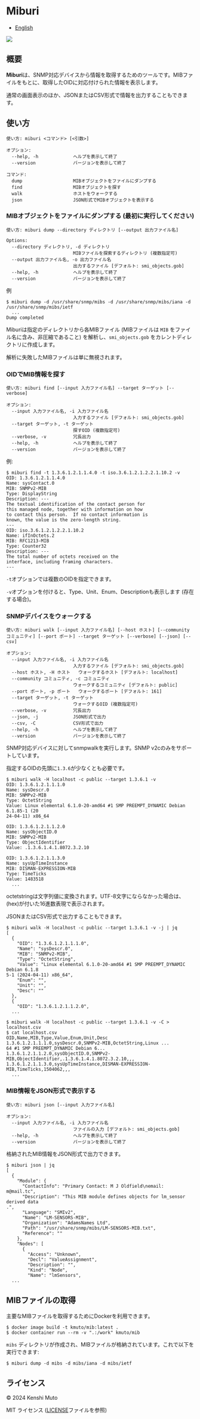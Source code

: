 # Miburi

- [English](README.md)

![](miburi.png)

## 概要

**Miburi**は、SNMP対応デバイスから情報を取得するためのツールです。MIBファイルをもとに、取得したOIDに対応付けられた情報を表示します。

通常の画面表示のほか、JSONまたはCSV形式で情報を出力することもできます。

## 使い方

```
使い方: miburi <コマンド> [<引数>]

オプション:
  --help, -h             ヘルプを表示して終了
  --version              バージョンを表示して終了

コマンド:
  dump                   MIBオブジェクトをファイルにダンプする
  find                   MIBオブジェクトを探す
  walk                   ホストをウォークする
  json                   JSON形式でMIBオブジェクトを表示する
```

### MIBオブジェクトをファイルにダンプする (最初に実行してください)

```
使い方: miburi dump --directory ディレクトリ [--output 出力ファイル名]

Options:
  --directory ディレクトリ, -d ディレクトリ
                         MIBファイルを探索するディレクトリ (複数指定可)
  --output 出力ファイル名, -o 出力ファイル名
                         出力するファイル [デフォルト: smi_objects.gob]
  --help, -h             ヘルプを表示して終了
  --version              バージョンを表示して終了
```

例
```
$ miburi dump -d /usr/share/snmp/mibs -d /usr/share/snmp/mibs/iana -d /usr/share/snmp/mibs/ietf
  ...
Dump completed
```

Miburiは指定のディレクトリから各MIBファイル (MIBファイルは `MIB` をファイル名に含み、非圧縮であること) を解析し、`smi_objects.gob` をカレントディレクトリに作成します。

解析に失敗したMIBファイルは単に無視されます。

### OIDでMIB情報を探す

```
使い方: miburi find [--input 入力ファイル名] --target ターゲット [--verbose]

オプション:
  --input 入力ファイル名, -i 入力ファイル名
                         入力するファイル [デフォルト: smi_objects.gob]
  --target ターゲット, -t ターゲット
                         探すOID (複数指定可)
  --verbose, -v          冗長出力
  --help, -h             ヘルプを表示して終了
  --version              バージョンを表示して終了
```

例:
```
$ miburi find -t 1.3.6.1.2.1.1.4.0 -t iso.3.6.1.2.1.2.2.1.10.2 -v
OID: 1.3.6.1.2.1.1.4.0
Name: sysContact.0
MIB: SNMPv2-MIB
Type: DisplayString
Description: ---
The textual identification of the contact person for
this managed node, together with information on how
to contact this person.  If no contact information is
known, the value is the zero-length string.
---
OID: iso.3.6.1.2.1.2.2.1.10.2
Name: ifInOctets.2
MIB: RFC1213-MIB
Type: Counter32
Description: ---
The total number of octets received on the
interface, including framing characters.
---
```

`-t`オプションでは複数のOIDを指定できます。

`-v`オプションを付けると、Type、Unit、Enum、Descriptionも表示します (存在する場合)。

### SNMPデバイスをウォークする

```
使い方: miburi walk [--input 入力ファイル名] [--host ホスト] [--community コミュニティ] [--port ポート] --target ターゲット [--verbose] [--json] [--csv]

オプション:
  --input 入力ファイル名, -i 入力ファイル名
                         入力するファイル [デフォルト: smi_objects.gob]
  --host ホスト, -H ホスト   ウォークするホスト [デフォルト: localhost]
  --community コミュニティ, -c コミュニティ
                         ウォークするコミュニティ [デフォルト: public]
  --port ポート, -p ポート   ウォークするポート [デフォルト: 161]
  --target ターゲット, -t ターゲット
                         ウォークするOID (複数指定可)
  --verbose, -v          冗長出力
  --json, -j             JSON形式で出力
  --csv, -C              CSV形式で出力
  --help, -h             ヘルプを表示して終了
  --version              バージョンを表示して終了
```

SNMP対応デバイスに対してsnmpwalkを実行します。SNMP v2cのみをサポートしています。

指定するOIDの先頭に`1.3.6`が少なくとも必要です。

```
$ miburi walk -H localhost -c public --target 1.3.6.1 -v
OID: 1.3.6.1.2.1.1.1.0
Name: sysDescr.0
MIB: SNMPv2-MIB
Type: OctetString
Value: Linux elemental 6.1.0-20-amd64 #1 SMP PREEMPT_DYNAMIC Debian 6.1.85-1 (20
24-04-11) x86_64

OID: 1.3.6.1.2.1.1.2.0
Name: sysObjectID.0
MIB: SNMPv2-MIB
Type: ObjectIdentifier
Value: .1.3.6.1.4.1.8072.3.2.10

OID: 1.3.6.1.2.1.1.3.0
Name: sysUpTimeInstance
MIB: DISMAN-EXPRESSION-MIB
Type: TimeTicks
Value: 1483518
  ...
```

octetstringは文字列値に変換されます。UTF-8文字にならなかった場合は、(hex)が付いた16進数表現で表示されます。

JSONまたはCSV形式で出力することもできます。

```
$ miburi walk -H localhost -c public --target 1.3.6.1 -v -j | jq
[
  {
    "OID": "1.3.6.1.2.1.1.1.0",
    "Name": "sysDescr.0",
    "MIB": "SNMPv2-MIB",
    "Type": "OctetString",
    "Value": "Linux elemental 6.1.0-20-amd64 #1 SMP PREEMPT_DYNAMIC Debian 6.1.8
5-1 (2024-04-11) x86_64",
    "Enum": "",
    "Unit": "",
    "Desc": ""
  },
  {
    "OID": "1.3.6.1.2.1.1.2.0",
  ...
```

```
$ miburi walk -H localhost -c public --target 1.3.6.1 -v -C > localhost.csv
$ cat localhost.csv
OID,Name,MIB,Type,Value,Enum,Unit,Desc
1.3.6.1.2.1.1.1.0,sysDescr.0,SNMPv2-MIB,OctetString,Linux ...
64 #1 SMP PREEMPT_DYNAMIC Debian 6...
1.3.6.1.2.1.1.2.0,sysObjectID.0,SNMPv2-MIB,ObjectIdentifier,.1.3.6.1.4.1.8072.3.2.10,,,
1.3.6.1.2.1.1.3.0,sysUpTimeInstance,DISMAN-EXPRESSION-MIB,TimeTicks,1504062,,,
  ...
```

### MIB情報をJSON形式で表示する

```
使い方: miburi json [--input 入力ファイル名]

オプション:
  --input 入力ファイル名, -i 入力ファイル名
                         ファイルの入力 [デフォルト: smi_objects.gob]
  --help, -h             ヘルプを表示して終了
  --version              バージョンを表示して終了
```

格納されたMIB情報をJSON形式で出力できます。

```
$ miburi json | jq
[
  {
    "Module": {
      "ContactInfo": "Primary Contact: M J Oldfield\nemail:     m@mail.tc",
      "Description": "This MIB module defines objects for lm_sensor derived data
.",
      "Language": "SMIv2",
      "Name": "LM-SENSORS-MIB",
      "Organization": "AdamsNames Ltd",
      "Path": "/usr/share/snmp/mibs/LM-SENSORS-MIB.txt",
      "Reference": ""
    },
    "Nodes": [
      {
        "Access": "Unknown",
        "Decl": "ValueAssignment",
        "Description": "",
        "Kind": "Node",
        "Name": "lmSensors",
  ...
```

## MIBファイルの取得

主要なMIBファイルを取得するためにDockerを利用できます。

```
$ docker image build -t kmuto/mib:latest .
$ docker container run --rm -v ".:/work" kmuto/mib
```

`mibs` ディレクトリが作成され、MIBファイルが格納されています。これで以下を実行できます:

```
$ miburi dump -d mibs -d mibs/iana -d mibs/ietf
```

## ライセンス

© 2024 Kenshi Muto

MIT ライセンス ([LICENSE](LICENSE)ファイルを参照)
